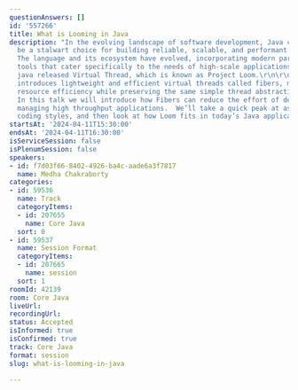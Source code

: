 ```yaml
---
questionAnswers: []
id: '557266'
title: What is Looming in Java
description: "In the evolving landscape of software development, Java continues to
  be a stalwart choice for building reliable, scalable, and performant applications.
  The language and its ecosystem have evolved, incorporating modern paradigms and
  tools that cater specifically to the needs of high-scale applications. In JDK 21,
  java released Virtual Thread, which is known as Project Loom.\r\n\r\nProject Loom
  introduces lightweight and efficient virtual threads called fibers, massively increasing
  resource efficiency while preserving the same simple thread abstraction for developers.
  In this talk we will introduce how Fibers can reduce the effort of developing and
  managing high throughput applications.  We’ll take a quick peak at asynchronous
  coding styles, and then look at how Loom fits in today’s Java applications."
startsAt: '2024-04-11T15:30:00'
endsAt: '2024-04-11T16:30:00'
isServiceSession: false
isPlenumSession: false
speakers:
- id: f7d03f66-8402-4926-ba4c-aade6a3f7817
  name: Medha Chakraborty
categories:
- id: 59536
  name: Track
  categoryItems:
  - id: 207655
    name: Core Java
  sort: 0
- id: 59537
  name: Session Format
  categoryItems:
  - id: 207665
    name: session
  sort: 1
roomId: 42139
room: Core Java
liveUrl: 
recordingUrl: 
status: Accepted
isInformed: true
isConfirmed: true
track: Core Java
format: session
slug: what-is-looming-in-java

---
```

